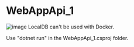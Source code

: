 # WebAppApi_1

![image](https://user-images.githubusercontent.com/96041071/212292292-c007601e-c2a0-4203-9fc6-b270f2abe9a7.png) LocalDB can't be used with Docker.

Use "dotnet run" in the WebAppApi_1.csproj folder. 
 
